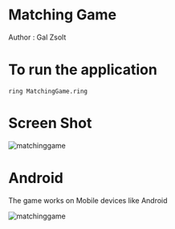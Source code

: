Matching Game
=============

Author : Gal Zsolt 

# To run the application

	ring MatchingGame.ring

# Screen Shot

![matchinggame](https://raw.githubusercontent.com/ring-lang/ring/master/applications/matching/images/matchinggame.png)

# Android 

The game works on Mobile devices like Android

![matchinggame](https://raw.githubusercontent.com/ring-lang/ring/master/applications/matching/images/matching_mobile.png)
